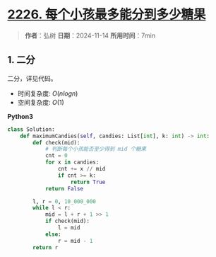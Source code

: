 # [2226. 每个小孩最多能分到多少糖果](https://leetcode.cn/problems/maximum-candies-allocated-to-k-children/description/)

> **作者**：弘树
> **日期**：2024-11-14
> **所用时间**：7min

## 1. 二分

二分，详见代码。

- 时间复杂度: $O(nlogn)$
- 空间复杂度: $O(1)$

**Python3**

```python
class Solution:
    def maximumCandies(self, candies: List[int], k: int) -> int:
        def check(mid):
            # 判断每个小孩能否至少得到 mid 个糖果
            cnt = 0
            for x in candies:
                cnt += x // mid
                if cnt >= k:
                    return True
            return False

        l, r = 0, 10_000_000
        while l < r:
            mid = l + r + 1 >> 1
            if check(mid):
                l = mid
            else:
                r = mid - 1
        return r
```